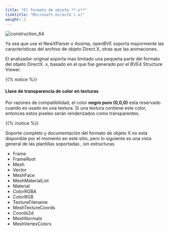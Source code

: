```yaml
---
title: "El formato de objeto **.x**"
linktitle: "Microsoft DirectX (.x)"
weight: 2
---
```


![construction_64](/images/construction_64.png)

Ya sea que use el NewXParser o Assimp, openBVE soporta mayormente las características del archivo de objeto Direct.X, otras que las animaciones.

El analizador original soporta mas limitado una pequeña parte del formato del objeto DirectX .x, basado en el que fue generado por el BVE4 Structure Viewer.

{{% notice %}}

#### Llave de transparencia de color en texturas

Por razones de compatibilidad, el color **negro puro (0,0,0)** esta reservado cuando es usado en una textura.
Si una textura contiene este color, entonces estos pixeles serán renderizados como transparentes.

{{% /notice %}}

Soporte completo y documentación del formato de objeto X no esta disponible por el momento en este sitio, pero lo siguiente es una vista general de las plantillas soportadas , sin estructuras.

- Frame
- FrameRoot
- Mesh
- Vector
- MeshFace
- MeshMaterialList
- Material
- ColorRGBA
- ColorRGB
- TextureFilename
- MeshTextureCoords
- Coords2d
- MeshNormals
- MeshVertexColors